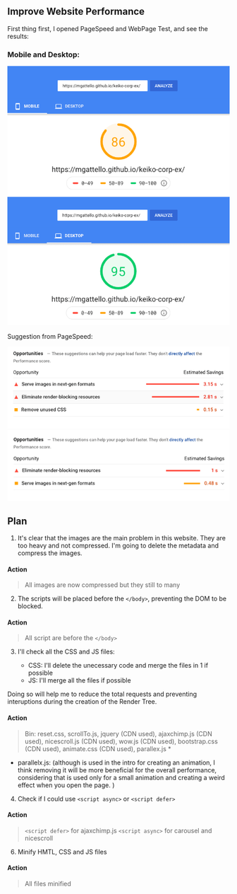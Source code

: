 ## Improve Website Performance

First thing first, I opened PageSpeed and WebPage Test, and see the results:

### Mobile and Desktop:

![mobile](/img/a.png) ![desktop](/img/b.png)

Suggestion from PageSpeed:

![mobile_suggestion](/img/a1.png) ![desktop_suggestion](/img/b1.png)

## Plan

1. It's clear that the images are the main problem in this website. They are too heavy and not compressed. I'm going to delete the metadata and compress the images.

#### Action

>   All images are now compressed but they still to many

2. The scripts will be placed before the `</body>`, preventing the DOM to be blocked.

#### Action

>   All script are before the `</body>`

3. I'll check all the CSS and JS files:

    - CSS: I'll delete the unecessary code and merge the files in 1 if possible
    - JS: I'll merge all the files if possible

Doing so will help me to reduce the total requests and preventing interuptions during the creation of the Render Tree.

#### Action

>   Bin: reset.css, scrollTo.js, jquery (CDN used), ajaxchimp.js (CDN used), nicescroll.js (CDN used), wow.js (CDN used), bootstrap.css (CDN used), animate.css (CDN used), parallex.js *

* parallelx.js: (although is used in the intro for creating an animation, I think removing it will be more beneficial for the overall performance, considering that is used only for a small animation and creating a weird effect when you open the page. )


4. Check if I could use `<script async>` or `<script defer>`

#### Action

>   `<script defer>` for ajaxchimp.js 
>   `<script async>` for carousel and nicescroll


6. Minify HMTL, CSS and JS files

#### Action

> All files minified




